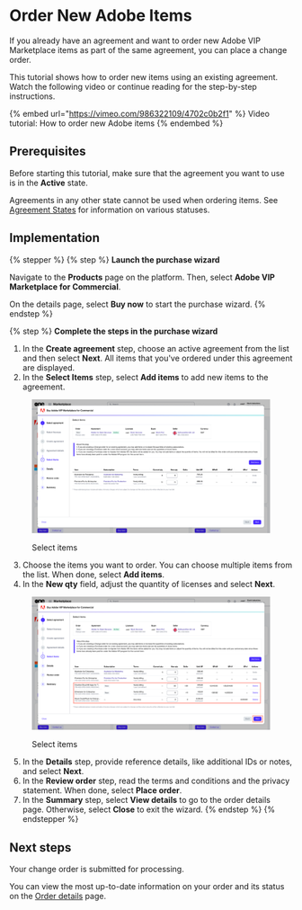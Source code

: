 # Order New Adobe Items

If you already have an agreement and want to order new Adobe VIP Marketplace items as part of the same agreement, you can place a change order.&#x20;

This tutorial shows how to order new items using an existing agreement. Watch the following video or continue reading for the step-by-step instructions.&#x20;

{% embed url="https://vimeo.com/986322109/4702c0b2f1" %}
Video tutorial: How to order new Adobe items
{% endembed %}

## Prerequisites

Before starting this tutorial, make sure that the agreement you want to use is in the **Active** state.&#x20;

Agreements in any other state cannot be used when ordering items. See [Agreement States](../../../modules-and-features/marketplace/agreements/agreement-states.md) for information on various statuses.&#x20;

## Implementation

{% stepper %}
{% step %}
**Launch the purchase wizard**

Navigate to the **Products** page on the platform. Then, select **Adobe VIP Marketplace for Commercial**.

On the details page, select **Buy now** to start the purchase wizard.
{% endstep %}

{% step %}
**Complete the steps in the purchase wizard**

1. In the **Create agreement** step, choose an active agreement from the list and then select **Next**. All items that you've ordered under this agreement are displayed.
2. In the **Select Items** step, select **Add items** to add new items to the agreement.

<figure><img src="../../../.gitbook/assets/image (1058).png" alt=""><figcaption><p>Select items</p></figcaption></figure>

3. Choose the items you want to order. You can choose multiple items from the list. When done, select **Add items**.&#x20;
4. In the **New qty** field, adjust the quantity of licenses and select **Next**.&#x20;

<figure><img src="../../../.gitbook/assets/adobe_add_items.png" alt=""><figcaption><p>Select items</p></figcaption></figure>

5. In the **Details** step, provide reference details, like additional IDs or notes, and select **Next**.
6. In the **Review order** step, read the terms and conditions and the privacy statement. When done, select **Place order**.
7. In the **Summary** step, select **View details** to go to the order details page. Otherwise, select **Close** to exit the wizard.
{% endstep %}
{% endstepper %}

## Next steps

Your change order is submitted for processing.

You can view the most up-to-date information on your order and its status on the [Order details](../../../modules-and-features/marketplace/orders/#subscription-details) page.
